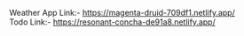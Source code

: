 
Weather App Link:- https://magenta-druid-709df1.netlify.app/ <br>
Todo Link:- https://resonant-concha-de91a8.netlify.app/
